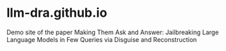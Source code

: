 # llm-dra.github.io
Demo site of the paper Making Them Ask and Answer: Jailbreaking Large Language Models in Few Queries via Disguise and Reconstruction
